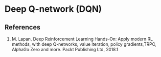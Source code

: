 # Deep Q-network \(DQN\)

## References

1. M. Lapan, Deep Reinforcement Learning Hands-On: Apply modern RL methods, with deep Q-networks, value iteration, policy gradients,TRPO, AlphaGo Zero and more. Packt Publishing Ltd, 2018.1

